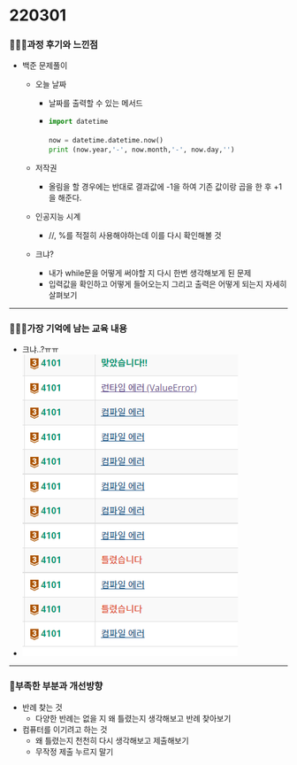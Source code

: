 # 220301

### 👨🏼‍🏫과정 후기와 느낀점

- 백준 문제풀이

  - 오늘 날짜

    - 날짜를 출력할 수 있는 메서드

    - ```python
      import datetime
      
      now = datetime.datetime.now()
      print (now.year,'-', now.month,'-', now.day,'')
      ```

  - 저작권

    - 올림을 할 경우에는 반대로 결과값에 -1을 하여 기존 값이랑 곱을 한 후 +1 을 해준다.

  - 인공지능 시계

    - //, %를 적절히 사용해야하는데 이를 다시 확인해볼 것
    
  - 크냐?
  
    - 내가 while문을 어떻게 써야할 지 다시 한번 생각해보게 된 문제
    - 입력값을 확인하고 어떻게 들어오는지 그리고 출력은 어떻게 되는지 자세히 살펴보기
  
  


---

### 💁🏼‍♂️가장 기억에 남는 교육 내용

- 크냐..?ㅠㅠ
- ![image-20220301234711419](220301.assets/image-20220301234711419.png)

---

### 💫부족한 부분과 개선방향

- 반례 찾는 것
  - 다양한 반례는 없을 지 왜 틀렸는지 생각해보고 반례 찾아보기
- 컴퓨터를 이기려고 하는 것
  - 왜 틀렸는지 천천히 다시 생각해보고 제출해보기
  - 무작정 제출 누르지 말기
